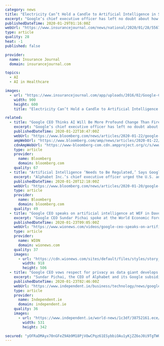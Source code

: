 ```yaml
---
category: news
title: "Electricity Can’t Hold a Candle to Artificial Intelligence in Significance, Says Alphabet CEO"
excerpt: "Google’s chief executive officer has left no doubt about how important he thinks artificial intelligence will be to humanity. “AI is one of the most profound things we’re working on as humanity. It’s more profound than fire or electricity,” Alphabet Inc. CEO Sundar Pichai said in an interview at the World Economic Forum in Davos ..."
publishedDateTime: 2020-01-29T01:16:00Z
webUrl: "https://www.insurancejournal.com/news/national/2020/01/28/556768.htm"
type: article
quality: 28
heat: -1
published: false

provider:
  name: Insurance Journal
  domain: insurancejournal.com

topics:
  - AI
  - AI in Healthcare

images:
  - url: "https://www.insurancejournal.com/app/uploads/2016/02/Google-Corporate-Headquarters.jpg"
    width: 900
    height: 600
    title: "Electricity Can’t Hold a Candle to Artificial Intelligence in Significance, Says Alphabet CEO"

related:
  - title: "Google CEO Thinks AI Will Be More Profound Change Than Fire"
    excerpt: "Google’s chief executive officer has left no doubt about how important he thinks artificial intelligence will be to humanity."
    publishedDateTime: 2020-01-22T10:47:00Z
    webUrl: "https://www.bloomberg.com/news/articles/2020-01-22/google-ceo-thinks-ai-is-more-profound-than-fire"
    ampWebUrl: "https://www.bloomberg.com/amp/news/articles/2020-01-22/google-ceo-thinks-ai-is-more-profound-than-fire"
    cdnAmpWebUrl: "https://www-bloomberg-com.cdn.ampproject.org/c/s/www.bloomberg.com/amp/news/articles/2020-01-22/google-ceo-thinks-ai-is-more-profound-than-fire"
    type: article
    provider:
      name: Bloomberg
      domain: bloomberg.com
    quality: 67
  - title: "Artificial Intelligence ‘Needs to Be Regulated,’ Says Google CEO"
    excerpt: "Alphabet Inc.’s chief executive officer urged the U.S. and European Union to coordinate regulatory approaches on artificial intelligence ... self-driving car unit, Waymo. The Google chief ..."
    publishedDateTime: 2020-01-20T12:18:00Z
    webUrl: "https://www.bloomberg.com/news/articles/2020-01-20/google-chief-says-similar-ai-rules-in-europe-u-s-critical"
    type: article
    provider:
      name: Bloomberg
      domain: bloomberg.com
    quality: 49
  - title: "Google CEO speaks on artificial intelligence at WEF in Davos"
    excerpt: "Google CEO Sundar Pichai spoke at the World Economic Forum in Davos about the impacts of technology and how artificial intelligence and quantum computers can change human lives. Pichai said that even though there were risks with artificial technology, the biggest risk was to not work on it and make AI better."
    publishedDateTime: 2020-01-23T09:05:00Z
    webUrl: "https://www.wionews.com/videos/google-ceo-speaks-on-artificial-intelligence-at-wef-in-davos-276113"
    type: article
    provider:
      name: WION
      domain: wionews.com
    quality: 37
    images:
      - url: "https://cdn.wionews.com/sites/default/files/styles/story_page/public/2020/01/23/125592-pichai.jpg"
        width: 918
        height: 506
  - title: "Google CEO vows respect for privacy as data giant develops AI for medical use"
    excerpt: "Sundar Pichai, the CEO of Alphabet and its Google subsidiary, said yesterday that healthcare offers the biggest potential over the next five to 10 years for using artificial intelligence (AI) to improve outcomes. He vowed that the technology giant will ..."
    publishedDateTime: 2020-01-23T02:46:00Z
    webUrl: "https://www.independent.ie/business/technology/news/google-ceo-vows-respect-for-privacy-as-data-giant-develops-ai-for-medical-use-38886750.html?token=208054049"
    type: article
    provider:
      name: Independent.ie
      domain: independent.ie
    quality: 36
    images:
      - url: "https://www.independent.ie/world-news/1c3df/38752161.ece/ALTERNATES/h342/ipanews_ca2d7cfb-128d-42ed-9c66-581ebdb7c92c_embedded248775887"
        width: 531
        height: 342

secured: "yOFRaDMAyx70nGFeZ9Ab9M18PjVOwCPqz61ESybbiOAu1yKjZZ6oJ0i9TgTWQ5o41hO8VbqHvnWQgg7gd8TPFHeLj1yBNEK5uDGM15R+xHd/+rmX3G97tXmEkLcgEMHEjbykF4fzj1XRWQHLQWmyLWWXB4g8fJsP0mE1sg9AhBfKteh0HvBTeRIwRUmo+QxvEB6Bhw/u/0WJw84DeQd0J994YYpnxopA6Ao0GkNkYpS58vaFaBe4BlzmBbI57+OXpX0kwHGxsvjqcERY9q+7QUBoawcgau4ETZqYkRDWOCIuyjirOiEofihG1g5etgZskJ3xvz5TWUrxufsokR4VAZSQkjdnWbCrLYRPbo3gno+Fit41nqaq1oOImcUBzNbG4LmzV1TluuG6RWXNJjpH+RHvQuxhJQSg+TfIEKdubM3IagxW2tZkeZkXtkE7+kvWgNiqT0eipHvIonWVWtCanSlqRxV8UXq+2MeBe8ylvW0=;WYygLi+SadZP5+ty/82G5g=="
---
```


